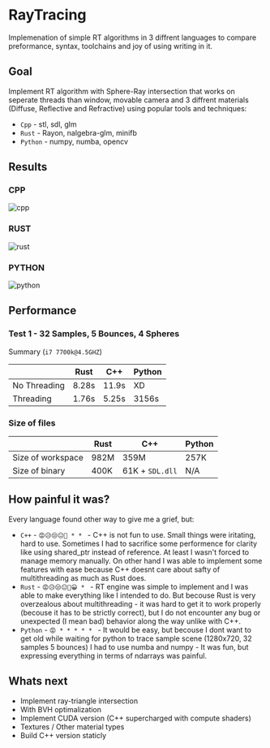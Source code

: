 # RayTracing

Implemenation of simple RT algorithms in 3 diffrent languages to compare preformance, syntax, toolchains and joy of using writing in it.

## Goal
Implement RT algorithm with Sphere-Ray intersection that works on seperate threads than window, movable camera and 3 diffrent materials (Diffuse, Reflective and Refractive) using popular tools and techniques:
* `Cpp` - stl, sdl, glm
* `Rust` - Rayon, nalgebra-glm, minifb
* `Python` - numpy, numba, opencv

## Results
### CPP
![cpp](https://user-images.githubusercontent.com/49908210/154814310-3855a67e-09c6-4ff9-a377-056498cbc376.png)
### RUST
![rust](https://user-images.githubusercontent.com/49908210/154814313-7e060d5e-ed6b-4a94-a8fa-cc12c47983ad.png)
### PYTHON
![python](https://user-images.githubusercontent.com/49908210/154814318-3c9203d1-539e-488c-a439-4c64b16162f3.png)

## Performance

### Test 1 - 32 Samples, 5 Bounces, 4 Spheres
Summary (`i7 7700k@4.5GHZ`)


|              |  Rust  |  C++  | Python |
|--------------|--------|-------|--------|
| No Threading | 8.28s  | 11.9s |   XD   |
| Threading    | 1.76s  | 5.25s | 3156s  |

### Size of files

|              |  Rust  |  C++  | Python |
|--------------|--------|-------|--------|
| Size of workspace | 982M | 359M |   257K   |
| Size of binary    | 400K | 61K + `SDL.dll` | N/A |

## How painful it was?

Every language found other way to give me a grief, but:

* `C++` - `😡😥😒😐🙂 * * ` - C++ is not fun to use. Small things were iritating, hard to use. Sometimes I had to sacrifice some performence for clarity like using shared_ptr instead of reference. At least I wasn't forced to manage memory manually. On other hand I was able to implement some features with ease because C++ doesnt care about safty of multithreading as much as Rust does.
* `Rust` - `😡😥😒😐🙂😀 * ` - RT engine was simple to implement and I was able to make everything like I intended to do. But becouse Rust is very overzealous about multithreading - it was hard to get it to work properly (becouse it has to be strictly correct), but I do not encounter any bug or unexpected (I mean bad) behavior along the way unlike with C++.
* `Python` - `😡 * * * * * ` - It would be easy, but becouse I dont want to get old while waiting for python to trace sample scene (1280x720, 32 samples 5 bounces) I had to use numba and numpy - It was fun, but expressing everything in terms of ndarrays was painful. 

## Whats next

* Implement ray-triangle intersection
* With BVH optimalization
* Implement CUDA version (C++ supercharged with compute shaders)
* Textures / Other material types
* Build C++ version staticly
